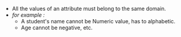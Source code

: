 - All the values of an attribute must belong to the same domain.
- *for example :*
	- A student's name cannot be Numeric value, has to alphabetic.
	- Age cannot be negative, etc.
